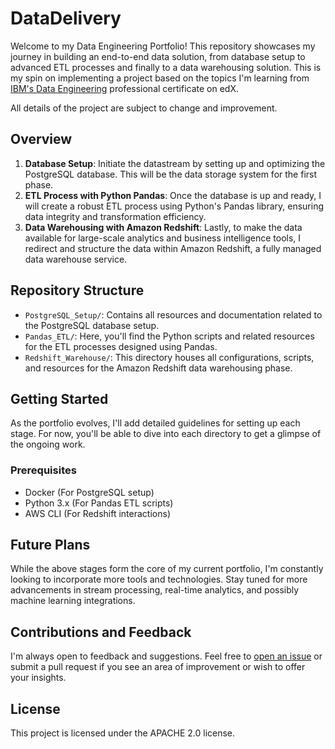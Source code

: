 # DataDelivery

Welcome to my Data Engineering Portfolio! This repository showcases my journey in building an end-to-end data solution, from database setup to advanced ETL processes and finally to a data warehousing solution. This is my spin on implementing a project based on the topics I'm learning from [IBM's Data Engineering](https://www.edx.org/professional-certificate/ibm-data-engineering) professional certificate on edX.

All details of the project are subject to change and improvement.

## Overview

1. **Database Setup**: Initiate the datastream by setting up and optimizing the PostgreSQL database. This will be the data storage system for the first phase.
2. **ETL Process with Python Pandas**: Once the database is up and ready, I will create a robust ETL process using Python's Pandas library, ensuring data integrity and transformation efficiency.
3. **Data Warehousing with Amazon Redshift**: Lastly, to make the data available for large-scale analytics and business intelligence tools, I redirect and structure the data within Amazon Redshift, a fully managed data warehouse service.

## Repository Structure

- `PostgreSQL_Setup/`: Contains all resources and documentation related to the PostgreSQL database setup.
- `Pandas_ETL/`: Here, you'll find the Python scripts and related resources for the ETL processes designed using Pandas.
- `Redshift_Warehouse/`: This directory houses all configurations, scripts, and resources for the Amazon Redshift data warehousing phase.

## Getting Started

As the portfolio evolves, I'll add detailed guidelines for setting up each stage. For now, you'll be able to dive into each directory to get a glimpse of the ongoing work.

### Prerequisites

- Docker (For PostgreSQL setup)
- Python 3.x (For Pandas ETL scripts)
- AWS CLI (For Redshift interactions)

## Future Plans

While the above stages form the core of my current portfolio, I'm constantly looking to incorporate more tools and technologies. Stay tuned for more advancements in stream processing, real-time analytics, and possibly machine learning integrations.

## Contributions and Feedback

I'm always open to feedback and suggestions. Feel free to [open an issue](https://github.com/nuiben/DataDelivery/issues) or submit a pull request if you see an area of improvement or wish to offer your insights.

## License

This project is licensed under the APACHE 2.0 license.



